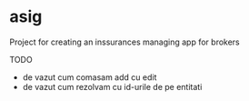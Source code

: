 # asig
Project for creating an inssurances managing app for brokers


TODO

- de vazut cum comasam add cu edit
- de vazut cum rezolvam cu id-urile de pe entitati